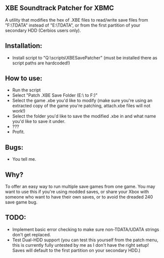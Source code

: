 ## XBE Soundtrack Patcher for XBMC
A utility that modifies the hex of .XBE files to read/write save files from "F:\TDATA\" instead of "E:\TDATA\", or from the first partition of your secondary HDD (Cerbios users only).

## Installation:
- Install script to "Q:\scripts\XBESavePatcher" (must be installed there as script paths are hardcoded!)

## How to use:
- Run the script
- Select "Patch .XBE Save Folder (E:\ to F:\)"
- Select the game .xbe you'd like to modify (make sure you're using an extracted copy of the game you're patching, attach.xbe files will not work!)
- Select the folder you'd like to save the modified .xbe in and what name you'd like to save it under.
- ???
- Profit.

## Bugs:
- You tell me.

## Why?
To offer an easy way to run multiple save games from one game. You may want to use this if you're using modded saves, or share your Xbox with someone who want to have their own saves, or to avoid the dreaded 240 save game bug. 

## TODO:
- Implement basic error checking to make sure non-TDATA/UDATA strings don't get replaced.
- Test Dual-HDD support (you can test this yourself from the patch menu, this is currently fully untested by me as I don't have the right setup! Saves will default to the first partition on your secondary HDD.)
